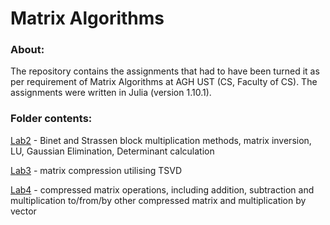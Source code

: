 # Matrix Algorithms

### About:

The repository contains the assignments that had to have been turned it as per requirement of Matrix Algorithms at AGH UST (CS, Faculty of CS). 
The assignments were written in Julia (version 1.10.1).

### Folder contents:

[Lab2](Lab2) - Binet and Strassen block multiplication methods, matrix inversion, LU, Gaussian Elimination, Determinant calculation


[Lab3](Lab3) - matrix compression utilising TSVD


[Lab4](Lab4) - compressed matrix operations, including addition, subtraction and multiplication to/from/by other compressed matrix and multiplication by vector



